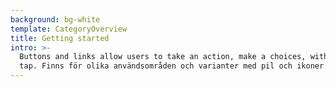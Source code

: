 ```yaml
---
background: bg-white
template: CategoryOverview
title: Getting started
intro: >-
  Buttons and links allow users to take an action, make a choices, with a single
  tap. Finns för olika användsområden och varianter med pil och ikoner.
---
```




